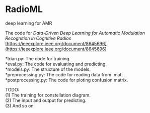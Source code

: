 # RadioML
deep learning for AMR

The code for *Data-Driven Deep Learning for Automatic Modulation Recognition in Cognitive Radios*  
[https://ieeexplore.ieee.org/document/8645696](https://ieeexplore.ieee.org/document/8645696)

*trian.py:           The code for training.  
*eval.py:            The code for evaluating and predicting.  
*models.py:          The structure of the models.  
*preprocessing.py:   The code for reading data from .mat.  
*postprocessing.py:  The code for ploting confusion matrix.  
  
TODO:  
(1) The training for constellation diagram.  
(2) The input and output for predicting.  
(3) And so on  
